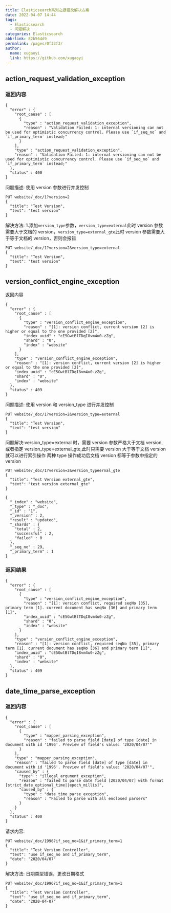 ```yaml
---
title: Elasticsearch系列之报错及解决方案
date: 2022-04-07 14:44
tags: 
  - Elasticsearch
  - 问题解决
categories: Elasticsearch
abbrlink: 82b564d9
permalink: /pages/0f33f3/
author: 
  name: xugaoyi
  link: https://github.com/xugaoyi
---
```

## action_request_validation_exception
### 返回内容
```
{
  "error" : {
    "root_cause" : [
      {
        "type" : "action_request_validation_exception",
        "reason" : "Validation Failed: 1: internal versioning can not be used for optimistic concurrency control. Please use `if_seq_no` and `if_primary_term` instead;"
      }
    ],
    "type" : "action_request_validation_exception",
    "reason" : "Validation Failed: 1: internal versioning can not be used for optimistic concurrency control. Please use `if_seq_no` and `if_primary_term` instead;"
  },
  "status" : 400
}
```
问题描述:
使用 version 参数进行并发控制
```
PUT website/_doc/1?version=2
{
  "title": "Test Version",
  "text": "test version"
}
```
解决方法:
1.添加`version_type`参数，`version_type=external`此时 version 参数需要大于文档的 version，`version_type=external_gte`此时 version 参数需要大于等于文档的 version，否则会报错
```
PUT website/_doc/1?version=2&version_type=external
{
  "title": "Test Version",
  "text": "test version"
}
```

## version_conflict_engine_exception
返回内容
```
{
  "error" : {
    "root_cause" : [
      {
        "type" : "version_conflict_engine_exception",
        "reason" : "[1]: version conflict, current version [2] is higher or equal to the one provided [2]",
        "index_uuid" : "cE5GwtBlTDqI8vm4u0-zZg",
        "shard" : "0",
        "index" : "website"
      }
    ],
    "type" : "version_conflict_engine_exception",
    "reason" : "[1]: version conflict, current version [2] is higher or equal to the one provided [2]",
    "index_uuid" : "cE5GwtBlTDqI8vm4u0-zZg",
    "shard" : "0",
    "index" : "website"
  },
  "status" : 409
}
```
问题描述:
使用 version 和 version_type 进行并发控制
```
PUT website/_doc/1?version=2&version_type=external
{
  "title": "Test Version",
  "text": "test version"
}
```
问题解决:version_type=external 时，需要 version 参数严格大于文档 version,或者指定 version_type=external_gte,此时只需要 version 大于等于文档 version 就可以进行索引操作
两种 type 操作成功后文档 version 都等于参数中指定的 version
```
PUT website/_doc/1?version=2&version_typeernal_gte
{
  "title": "Test Version external_gte",
  "text": "test version external_gte"
}
```
```
{
  "_index" : "website",
  "_type" : "_doc",
  "_id" : "1",
  "_version" : 2,
  "result" : "updated",
  "_shards" : {
    "total" : 2,
    "successful" : 2,
    "failed" : 0
  },
  "_seq_no" : 29,
  "_primary_term" : 1
}
```
### 返回结果
```
{
  "error" : {
    "root_cause" : [
      {
        "type" : "version_conflict_engine_exception",
        "reason" : "[1]: version conflict, required seqNo [35], primary term [1]. current document has seqNo [36] and primary term [1]",
        "index_uuid" : "cE5GwtBlTDqI8vm4u0-zZg",
        "shard" : "0",
        "index" : "website"
      }
    ],
    "type" : "version_conflict_engine_exception",
    "reason" : "[1]: version conflict, required seqNo [35], primary term [1]. current document has seqNo [36] and primary term [1]",
    "index_uuid" : "cE5GwtBlTDqI8vm4u0-zZg",
    "shard" : "0",
    "index" : "website"
  },
  "status" : 409
}
```
## date_time_parse_exception
### 返回内容
```
{
  "error" : {
    "root_cause" : [
      {
        "type" : "mapper_parsing_exception",
        "reason" : "failed to parse field [date] of type [date] in document with id '1996'. Preview of field's value: '2020/04/07'"
      }
    ],
    "type" : "mapper_parsing_exception",
    "reason" : "failed to parse field [date] of type [date] in document with id '1996'. Preview of field's value: '2020/04/07'",
    "caused_by" : {
      "type" : "illegal_argument_exception",
      "reason" : "failed to parse date field [2020/04/07] with format [strict_date_optional_time||epoch_millis]",
      "caused_by" : {
        "type" : "date_time_parse_exception",
        "reason" : "Failed to parse with all enclosed parsers"
      }
    }
  },
  "status" : 400
}
```
请求内容:
```
PUT website/_doc/1996?if_seq_no=1&if_primary_term=1
{
  "title": "Test Version Controller",
  "text": "use if_seq_no and if_primary_term",
  "date": "2020/04/07"
}
```
解决方法:
日期类型错误，更改日期格式
```
PUT website/_doc/1996?if_seq_no=1&if_primary_term=1
{
  "title": "Test Version Controller",
  "text": "use if_seq_no and if_primary_term",
  "date": "2020-04-07"
}
```